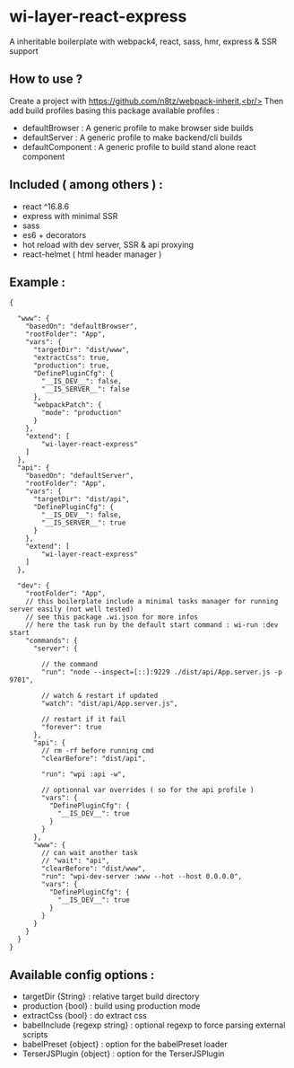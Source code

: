 # wi-layer-react-express

A inheritable boilerplate with webpack4, react, sass, hmr, express & SSR support

## How to use ?

Create a project with https://github.com/n8tz/webpack-inherit,<br/>
Then add build profiles basing this package available profiles :

- defaultBrowser   : A generic profile to make browser side builds
- defaultServer    : A generic profile to make backend/cli builds 
- defaultComponent : A generic profile to build stand alone react component

<h2>Included ( among others ) : </h2>
<ul>
    <li>react ^16.8.6</li>
    <li>express with minimal SSR</li>
    <li>sass</li>
    <li>es6 + decorators</li>
    <li>hot reload with dev server, SSR & api proxying</li>
    <li>react-helmet ( html header manager )</li>
</ul>

## Example :

```
{

  "www": {
    "basedOn": "defaultBrowser",
    "rootFolder": "App",
    "vars": {
      "targetDir": "dist/www",
      "extractCss": true,
      "production": true,
      "DefinePluginCfg": {
        "__IS_DEV__": false,
        "__IS_SERVER__": false
      },
      "webpackPatch": {
        "mode": "production"
      }
    },
    "extend": [
        "wi-layer-react-express"
    ]
  },
  "api": {
    "basedOn": "defaultServer",
    "rootFolder": "App",
    "vars": {
      "targetDir": "dist/api",
      "DefinePluginCfg": {
        "__IS_DEV__": false,
        "__IS_SERVER__": true
      }
    },
    "extend": [
        "wi-layer-react-express"
    ]
  },
  
  "dev": {
    "rootFolder": "App",
    // this boilerplate include a minimal tasks manager for running server easily (not well tested)
    // see this package .wi.json for more infos
    // here the task run by the default start command : wi-run :dev start
    "commands": {
      "server": {
      
        // the command
        "run": "node --inspect=[::]:9229 ./dist/api/App.server.js -p 9701",
        
        // watch & restart if updated
        "watch": "dist/api/App.server.js",
        
        // restart if it fail
        "forever": true
      },
      "api": {
        // rm -rf before running cmd
        "clearBefore": "dist/api",        
        
        "run": "wpi :api -w",
        
        // optionnal var overrides ( so for the api profile ) 
        "vars": {
          "DefinePluginCfg": {
            "__IS_DEV__": true
          }
        }
      },
      "www": {
        // can wait another task 
        // "wait": "api",
        "clearBefore": "dist/www",
        "run": "wpi-dev-server :www --hot --host 0.0.0.0",
        "vars": {
          "DefinePluginCfg": {
            "__IS_DEV__": true
          }
        }
      }
    }
  }
}
```


## Available config options :

- targetDir {String}            : relative target build directory
- production {bool}             : build using production mode
- extractCss {bool}             : do extract css
- babelInclude {regexp string}  : optional regexp to force parsing external scripts
- babelPreset {object}          : option for the babelPreset loader
- TerserJSPlugin {object}       : option for the TerserJSPlugin


